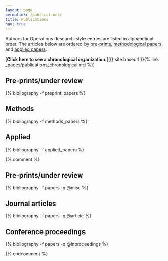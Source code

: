 ```yaml
---
layout: page
permalink: /publications/
title: Publications
nav: true
---
```



Authors for Operations Research-style entries are listed in alphabetical order. 
The articles below are ordered by <a href="#preprints">pre-prints</a>, <a href="#methods">methodological papers</a>, and <a href="#applied">applied papers</a>. 


[**Click here to see a chronological organization.**]({{ site.baseurl }}{% link _pages/publications_chronological.md %})

<div class="publications">


<h2 id="preprints" class="year">Pre-prints/under review</h2>
{% bibliography -f preprint_papers %}

<h2 id="methods" class="year">Methods</h2>
{% bibliography -f methods_papers %}

<h2 id="applied" class="year">Applied</h2>
{% bibliography -f applied_papers %}


{% comment %}

<h2 class="year">Pre-prints/under review</h2>
{% bibliography -f papers -q @misc %}

<h2 class="year">Journal articles</h2>
{% bibliography -f papers -q @article %}

<h2 class="year">Conference proceedings</h2>
{% bibliography -f papers -q @inproceedings %}


{% endcomment %}

</div>




